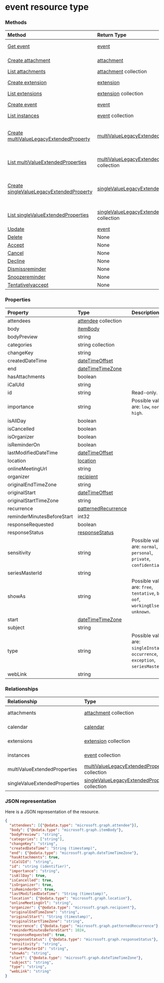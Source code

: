 # event resource type




### Methods

| Method		   | Return Type	|Description|
|:---------------|:--------|:----------|
|[Get event](../api/event_get.md) | [event](event.md) |Read properties and relationships of event object.|
|[Create attachment](../api/event_post_attachments.md) |[attachment](attachment.md)| Create a new attachment by posting to the attachments collection.|
|[List attachments](../api/event_list_attachments.md) |[attachment](attachment.md) collection| Get a attachment object collection.|
|[Create extension](../api/event_post_extensions.md) |[extension](extension.md)| Create a new extension by posting to the extensions collection.|
|[List extensions](../api/event_list_extensions.md) |[extension](extension.md) collection| Get a extension object collection.|
|[Create event](../api/event_post_instances.md) |[event](event.md)| Create a new event by posting to the instances collection.|
|[List instances](../api/event_list_instances.md) |[event](event.md) collection| Get a event object collection.|
|[Create multiValueLegacyExtendedProperty](../api/event_post_multivalueextendedproperties.md) |[multiValueLegacyExtendedProperty](multivaluelegacyextendedproperty.md)| Create a new multiValueLegacyExtendedProperty by posting to the multiValueExtendedProperties collection.|
|[List multiValueExtendedProperties](../api/event_list_multivalueextendedproperties.md) |[multiValueLegacyExtendedProperty](multivaluelegacyextendedproperty.md) collection| Get a multiValueLegacyExtendedProperty object collection.|
|[Create singleValueLegacyExtendedProperty](../api/event_post_singlevalueextendedproperties.md) |[singleValueLegacyExtendedProperty](singlevaluelegacyextendedproperty.md)| Create a new singleValueLegacyExtendedProperty by posting to the singleValueExtendedProperties collection.|
|[List singleValueExtendedProperties](../api/event_list_singlevalueextendedproperties.md) |[singleValueLegacyExtendedProperty](singlevaluelegacyextendedproperty.md) collection| Get a singleValueLegacyExtendedProperty object collection.|
|[Update](../api/event_update.md) | [event](event.md)	|Update event object. |
|[Delete](../api/event_delete.md) | None |Delete event object. |
|[Accept](../api/event_accept.md)|None||
|[Cancel](../api/event_cancel.md)|None||
|[Decline](../api/event_decline.md)|None||
|[Dismissreminder](../api/event_dismissreminder.md)|None||
|[Snoozereminder](../api/event_snoozereminder.md)|None||
|[Tentativelyaccept](../api/event_tentativelyaccept.md)|None||

### Properties
| Property	   | Type	|Description|
|:---------------|:--------|:----------|
|attendees|[attendee](attendee.md) collection||
|body|[itemBody](itembody.md)||
|bodyPreview|string||
|categories|string collection||
|changeKey|string||
|createdDateTime|[dateTimeOffset](datetimeoffset.md)||
|end|[dateTimeTimeZone](datetimetimezone.md)||
|hasAttachments|boolean||
|iCalUId|string||
|id|string| Read-only.|
|importance|string| Possible values are: `low`, `normal`, `high`.|
|isAllDay|boolean||
|isCancelled|boolean||
|isOrganizer|boolean||
|isReminderOn|boolean||
|lastModifiedDateTime|[dateTimeOffset](datetimeoffset.md)||
|location|[location](location.md)||
|onlineMeetingUrl|string||
|organizer|[recipient](recipient.md)||
|originalEndTimeZone|string||
|originalStart|[dateTimeOffset](datetimeoffset.md)||
|originalStartTimeZone|string||
|recurrence|[patternedRecurrence](patternedrecurrence.md)||
|reminderMinutesBeforeStart|int32||
|responseRequested|boolean||
|responseStatus|[responseStatus](responsestatus.md)||
|sensitivity|string| Possible values are: `normal`, `personal`, `private`, `confidential`.|
|seriesMasterId|string||
|showAs|string| Possible values are: `free`, `tentative`, `busy`, `oof`, `workingElsewhere`, `unknown`.|
|start|[dateTimeTimeZone](datetimetimezone.md)||
|subject|string||
|type|string| Possible values are: `singleInstance`, `occurrence`, `exception`, `seriesMaster`.|
|webLink|string||

### Relationships
| Relationship | Type	|Description|
|:---------------|:--------|:----------|
|attachments|[attachment](attachment.md) collection| Read-only. Nullable.|
|calendar|[calendar](calendar.md)| Read-only. Nullable.|
|extensions|[extension](extension.md) collection| Read-only. Nullable.|
|instances|[event](event.md) collection| Read-only. Nullable.|
|multiValueExtendedProperties|[multiValueLegacyExtendedProperty](multivaluelegacyextendedproperty.md) collection| Read-only. Nullable.|
|singleValueExtendedProperties|[singleValueLegacyExtendedProperty](singlevaluelegacyextendedproperty.md) collection| Read-only. Nullable.|

### JSON representation

Here is a JSON representation of the resource.

<!-- {
  "blockType": "resource",
  "optionalProperties": [

  ],
  "@odata.type": "microsoft.graph.event"
}-->

```json
{
  "attendees": [{"@odata.type": "microsoft.graph.attendee"}],
  "body": {"@odata.type": "microsoft.graph.itemBody"},
  "bodyPreview": "string",
  "categories": ["string"],
  "changeKey": "string",
  "createdDateTime": "String (timestamp)",
  "end": {"@odata.type": "microsoft.graph.dateTimeTimeZone"},
  "hasAttachments": true,
  "iCalUId": "string",
  "id": "string (identifier)",
  "importance": "string",
  "isAllDay": true,
  "isCancelled": true,
  "isOrganizer": true,
  "isReminderOn": true,
  "lastModifiedDateTime": "String (timestamp)",
  "location": {"@odata.type": "microsoft.graph.location"},
  "onlineMeetingUrl": "string",
  "organizer": {"@odata.type": "microsoft.graph.recipient"},
  "originalEndTimeZone": "string",
  "originalStart": "String (timestamp)",
  "originalStartTimeZone": "string",
  "recurrence": {"@odata.type": "microsoft.graph.patternedRecurrence"},
  "reminderMinutesBeforeStart": 1024,
  "responseRequested": true,
  "responseStatus": {"@odata.type": "microsoft.graph.responseStatus"},
  "sensitivity": "string",
  "seriesMasterId": "string",
  "showAs": "string",
  "start": {"@odata.type": "microsoft.graph.dateTimeTimeZone"},
  "subject": "string",
  "type": "string",
  "webLink": "string"
}

```

<!-- uuid: 8fcb5dbc-d5aa-4681-8e31-b001d5168d79
2015-10-25 14:57:30 UTC -->
<!-- {
  "type": "#page.annotation",
  "description": "event resource",
  "keywords": "",
  "section": "documentation",
  "tocPath": ""
}-->